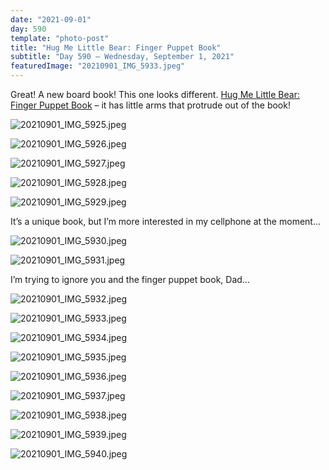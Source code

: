 ```yaml
---
date: "2021-09-01"
day: 590
template: "photo-post"
title: "Hug Me Little Bear: Finger Puppet Book"
subtitle: "Day 590 – Wednesday, September 1, 2021"
featuredImage: "20210901_IMG_5933.jpeg"
---
```


Great! A new board book! This one looks different. <a href="https://www.chroniclebooks.com/products/hug-me-little-bear-finger-puppet-book">Hug Me Little Bear: Finger Puppet Book</a> – it has little arms that protrude out of the book!

![20210901_IMG_5925.jpeg](20210901_IMG_5925.jpeg)

![20210901_IMG_5926.jpeg](20210901_IMG_5926.jpeg)

![20210901_IMG_5927.jpeg](20210901_IMG_5927.jpeg)

![20210901_IMG_5928.jpeg](20210901_IMG_5928.jpeg)

![20210901_IMG_5929.jpeg](20210901_IMG_5929.jpeg)

It’s a unique book, but I’m more interested in my cellphone at the moment…

![20210901_IMG_5930.jpeg](20210901_IMG_5930.jpeg)

![20210901_IMG_5931.jpeg](20210901_IMG_5931.jpeg)

I’m trying to ignore you and the finger puppet book, Dad…

![20210901_IMG_5932.jpeg](20210901_IMG_5932.jpeg)

![20210901_IMG_5933.jpeg](20210901_IMG_5933.jpeg)

![20210901_IMG_5934.jpeg](20210901_IMG_5934.jpeg)

![20210901_IMG_5935.jpeg](20210901_IMG_5935.jpeg)

![20210901_IMG_5936.jpeg](20210901_IMG_5936.jpeg)

![20210901_IMG_5937.jpeg](20210901_IMG_5937.jpeg)

![20210901_IMG_5938.jpeg](20210901_IMG_5938.jpeg)

![20210901_IMG_5939.jpeg](20210901_IMG_5939.jpeg)

![20210901_IMG_5940.jpeg](20210901_IMG_5940.jpeg)

